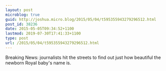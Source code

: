 ```yaml
---
layout: post
microblog: true
guid: http://joshua.micro.blog/2015/05/04/t595355943279296512.html
post_id: 38236
date: 2015-05-05T09:34:52+1100
lastmod: 2019-07-30T17:41:33+1100
type: post
url: /2015/05/04/t595355943279296512.html
---
```

Breaking News: journalists hit the streets to find out just how beautiful the newborn Royal baby's name is.
